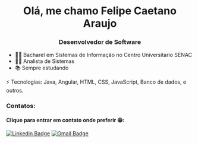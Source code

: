 <h1 align="center">Olá, me chamo Felipe Caetano Araujo</h1>
<h3 align="center">Desenvolvedor de Software</h3>

- 👨‍🎓 Bacharel em Sistemas de Informação no Centro Universitario SENAC
- 👨‍💻 Analista de Sistemas
- 📚 Sempre estudando

⚡ Tecnologias: Java, Angular, HTML, CSS, JavaScript, Banco de dados, e outros.

<h3>Contatos:</h3>
<h4>Clique para entrar em contato onde preferir 😁:</h4>

[![Linkedin Badge](https://img.shields.io/badge/-LinkedIn-blue?style=flat-square&logo=Linkedin&logoColor=white&link=https://www.linkedin.com/in/rafacaetano7)](https://www.linkedin.com/in/rafacaetano7)
[![Gmail Badge](https://img.shields.io/badge/-Email-c14438?style=flat-square&logo=Gmail&logoColor=white&link=mailto:felipe.caetanoaraujo@gmail.com)](mailto:felipe.caetanoaraujo@gmail.com)
